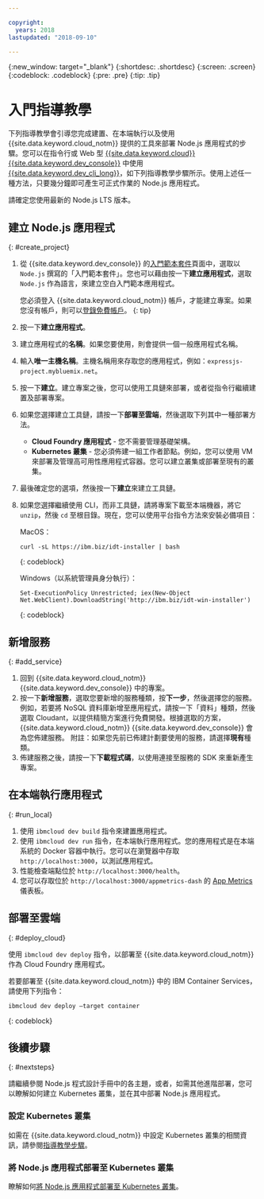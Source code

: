 ```yaml
---

copyright:
  years: 2018
lastupdated: "2018-09-10"

---
```


{:new_window: target="_blank"}
{:shortdesc: .shortdesc}
{:screen: .screen}
{:codeblock: .codeblock}
{:pre: .pre}
{:tip: .tip}

# 入門指導教學

下列指導教學會引導您完成建置、在本端執行以及使用 {{site.data.keyword.cloud_notm}} 提供的工具來部署 Node.js 應用程式的步驟。您可以在指令行或 Web 型 [{{site.data.keyword.cloud}} {{site.data.keyword.dev_console}}](https://console.bluemix.net/developer/appservice/dashboard) 中使用 [{{site.data.keyword.dev_cli_long}}](https://console.bluemix.net/docs/cloudnative/dev_cli.html#add-cli)，如下列指導教學步驟所示。使用上述任一種方法，只要幾分鐘即可產生可正式作業的 Node.js 應用程式。

請確定您使用最新的 Node.js LTS 版本。

## 建立 Node.js 應用程式
{: #create_project}

1. 從 {{site.data.keyword.dev_console}} 的[入門範本套件](https://console.bluemix.net/developer/appservice/starter-kits)頁面中，選取以 `Node.js` 撰寫的「入門範本套件」。您也可以藉由按一下**建立應用程式**，選取 `Node.js` 作為語言，來建立空白入門範本應用程式。

    您必須登入 {{site.data.keyword.cloud_notm}} 帳戶，才能建立專案。如果您沒有帳戶，則可以[登錄免費帳戶](https://console.bluemix.net/registration)。
    {: tip}

2. 按一下**建立應用程式**。
3. 建立應用程式的**名稱**。如果您要使用，則會提供一個一般應用程式名稱。
4. 輸入**唯一主機名稱**。主機名稱用來存取您的應用程式，例如：`expressjs-project.mybluemix.net`。
5. 按一下**建立**。建立專案之後，您可以使用工具鏈來部署，或者從指令行繼續建置及部署專案。
6. 如果您選擇建立工具鏈，請按一下**部署至雲端**，然後選取下列其中一種部署方法。
    * **Cloud Foundry 應用程式** - 您不需要管理基礎架構。
    * **Kubernetes 叢集** - 您必須佈建一組工作者節點。例如，您可以使用 VM 來部署及管理高可用性應用程式容器。您可以建立叢集或部署至現有的叢集。

7. 最後確定您的選項，然後按一下**建立**來建立工具鏈。

8. 如果您選擇繼續使用 CLI，而非工具鏈，請將專案下載至本端機器，將它 `unzip`，然後 `cd` 至根目錄。現在，您可以使用平台指令方法來安裝必備項目：

    MacOS：
    ```
    curl -sL https://ibm.biz/idt-installer | bash
    ```
    {: codeblock}

    Windows（以系統管理員身分執行）：
    ```
    Set-ExecutionPolicy Unrestricted; iex(New-Object Net.WebClient).DownloadString('http://ibm.biz/idt-win-installer')
    ```
    {: codeblock}

## 新增服務
{: #add_service}

1. 回到 {{site.data.keyword.cloud_notm}} {{site.data.keyword.dev_console}} 中的專案。
2. 按一下**新增服務**，選取您要新增的服務種類，按**下一步**，然後選擇您的服務。例如，若要將 NoSQL 資料庫新增至應用程式，請按一下「資料」種類，然後選取 Cloudant，以提供精簡方案進行免費開發。根據選取的方案，{{site.data.keyword.cloud_notm}} {{site.data.keyword.dev_console}} 會為您佈建服務。
附註：如果您先前已佈建計劃要使用的服務，請選擇**現有**種類。
3. 佈建服務之後，請按一下**下載程式碼**，以使用連接至服務的 SDK 來重新產生專案。

<!--
<video of creating a project and adding a service>
-->

## 在本端執行應用程式
{: #run_local}

1. 使用 `ibmcloud dev build` 指令來建置應用程式。
2. 使用 `ibmcloud dev run` 指令，在本端執行應用程式。您的應用程式是在本端系統的 Docker 容器中執行。您可以在瀏覽器中存取 `http://localhost:3000`，以測試應用程式。
3. 性能檢查端點位於 `http://localhost:3000/health`。
4. 您可以存取位於 `http://localhost:3000/appmetrics-dash` 的 [App Metrics](https://developer.ibm.com/node/monitoring-post-mortem/application-metrics-node-js/) 儀表板。

<!--
<video>
-->

## 部署至雲端
{: #deploy_cloud}

使用 `ibmcloud dev deploy` 指令，以部署至 {{site.data.keyword.cloud_notm}} 作為 Cloud Foundry 應用程式。 

若要部署至 {{site.data.keyword.cloud_notm}} 中的 IBM Container Services，請使用下列指令：
```
ibmcloud dev deploy –target container 
```
{: codeblock}

## 後續步驟
{: #nextsteps}

請繼續參閱 Node.js 程式設計手冊中的各主題，或者，如需其他進階部署，您可以瞭解如何建立 Kubernetes 叢集，並在其中部署 Node.js 應用程式。

### 設定 Kubernetes 叢集
如需在 {{site.data.keyword.cloud_notm}} 中設定 Kubernetes 叢集的相關資訊，請參閱[指導教學步驟](https://console.bluemix.net/docs/containers/cs_clusters.html#clusters)。

### 將 Node.js 應用程式部署至 Kubernetes 叢集
瞭解如何[將 Node.js 應用程式部署至 Kubernetes 叢集](../containers/cs_tutorials_apps.html)。
